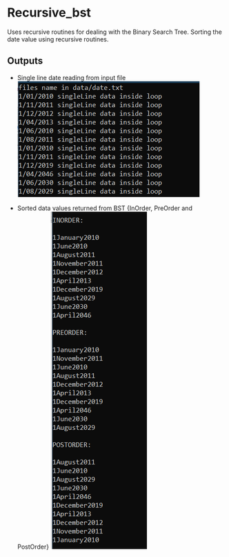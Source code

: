 # Recursive_bst

Uses recursive routines for dealing with the Binary Search Tree.
Sorting the date value using recursive routines.

## Outputs

- Single line date reading from input file
  ![Singleline date reading](https://github.com/rijan-chapagain/recursive_bst/blob/main/screenshots/singleline_dates.PNG)

- Sorted data values returned from BST {InOrder, PreOrder and PostOrder}
  ![Sorted date](https://github.com/rijan-chapagain/recursive_bst/blob/main/screenshots/sorted_data.PNG)
